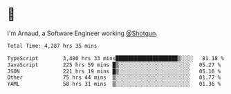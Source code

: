 # 👋

I'm Arnaud, a Software Engineer working [@Shotgun](https://shotgun.live).

<!--START_SECTION:waka-->

```txt
Total Time: 4,287 hrs 35 mins

TypeScript        3,480 hrs 33 mins████████████████████▒░░░░   81.18 %
JavaScript        225 hrs 59 mins █▒░░░░░░░░░░░░░░░░░░░░░░░   05.27 %
JSON              221 hrs 19 mins █▒░░░░░░░░░░░░░░░░░░░░░░░   05.16 %
Other             75 hrs 44 mins  ▒░░░░░░░░░░░░░░░░░░░░░░░░   01.77 %
YAML              58 hrs 31 mins  ▒░░░░░░░░░░░░░░░░░░░░░░░░   01.36 %
```

<!--END_SECTION:waka-->
